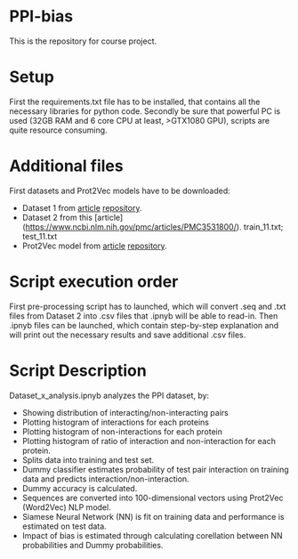 # PPI-bias
This is the repository for course project. 

# Setup
First the requirements.txt file has to be installed, that contains all the necessary libraries for python code.
Secondly be sure that powerful PC is used (32GB RAM and 6 core CPU at least, >GTX1080 GPU), scripts are quite resource consuming.

# Additional files
First datasets and Prot2Vec models have to be downloaded:
 - Dataset 1 from [article](https://academic.oup.com/bioinformatics/article/35/14/i305/5529260) [repository](https://github.com/muhaochen/seq_ppi).
 - Dataset 2 from this [article] (https://www.ncbi.nlm.nih.gov/pmc/articles/PMC3531800/). train_11.txt; test_11.txt
 - Prot2Vec model from [article](https://arxiv.org/pdf/1503.05140v1.pdf) [repository](https://github.com/kyu999/biovec).
 
# Script execution order
First pre-processing script has to launched, which will convert .seq and .txt files from Dataset 2 into .csv files that .ipnyb will be able to read-in.
Then .ipnyb files can be launched, which contain step-by-step explanation and will print out the necessary results and save additional .csv files.

# Script Description
Dataset_x_analysis.ipnyb analyzes the PPI dataset, by:
- Showing distribution of interacting/non-interacting pairs
- Plotting histogram of interactions for each proteins
- Plotting histogram of non-interactions for each protein
- Plotting histogram of ratio of interaction and non-interaction for each protein.
- Splits data into training and test set.
- Dummy classifier estimates probability of test pair interaction on training data and predicts interaction/non-interaction.
- Dummy accuracy is calculated.
- Sequences are converted into 100-dimensional vectors using Prot2Vec (Word2Vec) NLP model.
- Siamese Neural Network (NN) is fit on training data and performance is estimated on test data.
- Impact of bias is estimated through calculating corellation between NN probabilities and Dummy probabilities.

